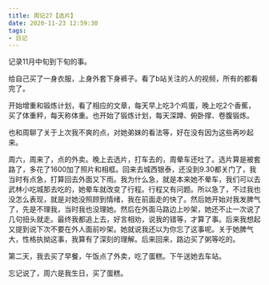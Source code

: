 ```yaml
---
title: 周记27【选片】
date: 2020-11-23 12:59:30
tags:
- 日记
---
```


记录11月中旬到下旬的事。

给自己买了一身衣服，上身外套下身裤子。看了b站关注的人的视频，所有的都看完了。

开始增重和锻炼计划，看了相应的文章，每天早上吃3个鸡蛋，晚上吃2个香蕉，买了体重秤，每天称体重。也开始了锻炼计划，每天深蹲、俯卧撑、卷腹锻炼。

也和周聊了关于上次我不爽的点，对她弟妹的看法等，好在没有因为这些再吵起来。

周六，周来了，点的外卖。晚上去选片，打车去的，周晕车还吐了。选片算是被套路了，多花了1600加了照片和相框。回来去城西银泰，还没到9.30都关门了，我当时有点急，打算回去外面又下雨。我为什么急，就是本来她不晕车，我们可以去武林小吃城那去吃的，她晕车就改变了行程。行程又有问题。所以急了，不过我也没怎么表现，就是对她没照顾到情绪，我在前面走的快了。然后她开始对我发脾气了，先是不理我，当时我也没理她。然后在外面马路边上吵架，她还不止一次说了几句扭头就走。最终我都追上去，好言相劝，说我的错等，才算了事。后来我想起又提到说下次不要在外人面前吵架。她就说我还以为你忘了这事呢。关于她脾气大，性格执拗这事，我算有了深刻的理解。后来回来，路边买了粥等吃的。

第二天，我去买了早餐，午饭点了外卖，吃了蛋糕。下午送她去车站。

忘记说了，周六是我生日，买了蛋糕。
